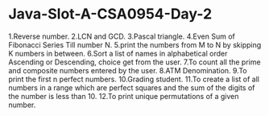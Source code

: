 # Java-Slot-A-CSA0954-Day-2

1.Reverse number.
2.LCN and GCD.
3.Pascal triangle.
4.Even Sum of Fibonacci Series Till number N.
5.print the numbers from M to N by skipping K numbers in between.
6.Sort a list of names in alphabetical order Ascending or Descending, choice get from the user.
7.To count all the prime and composite numbers entered by the user.
8.ATM Denomination.
9.To print the first n perfect numbers.
10.Grading student.
11.To create a list of all numbers in a range which are perfect squares and the sum of the digits of the number is less than 10.
12.To print unique permutations of a given number.
